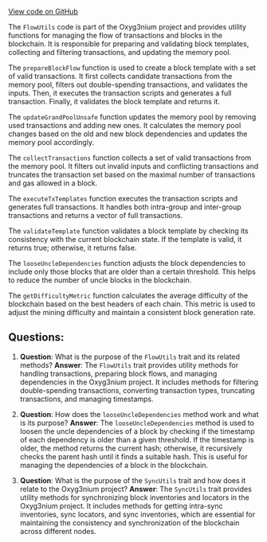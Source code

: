 [View code on GitHub](https://github.com/alephium/alephium/flow/src/main/scala/org/alephium/flow/core/FlowUtils.scala)

The `FlowUtils` code is part of the Oxyg3nium project and provides utility functions for managing the flow of transactions and blocks in the blockchain. It is responsible for preparing and validating block templates, collecting and filtering transactions, and updating the memory pool.

The `prepareBlockFlow` function is used to create a block template with a set of valid transactions. It first collects candidate transactions from the memory pool, filters out double-spending transactions, and validates the inputs. Then, it executes the transaction scripts and generates a full transaction. Finally, it validates the block template and returns it.

The `updateGrandPoolUnsafe` function updates the memory pool by removing used transactions and adding new ones. It calculates the memory pool changes based on the old and new block dependencies and updates the memory pool accordingly.

The `collectTransactions` function collects a set of valid transactions from the memory pool. It filters out invalid inputs and conflicting transactions and truncates the transaction set based on the maximal number of transactions and gas allowed in a block.

The `executeTxTemplates` function executes the transaction scripts and generates full transactions. It handles both intra-group and inter-group transactions and returns a vector of full transactions.

The `validateTemplate` function validates a block template by checking its consistency with the current blockchain state. If the template is valid, it returns true; otherwise, it returns false.

The `looseUncleDependencies` function adjusts the block dependencies to include only those blocks that are older than a certain threshold. This helps to reduce the number of uncle blocks in the blockchain.

The `getDifficultyMetric` function calculates the average difficulty of the blockchain based on the best headers of each chain. This metric is used to adjust the mining difficulty and maintain a consistent block generation rate.
## Questions: 
 1. **Question**: What is the purpose of the `FlowUtils` trait and its related methods?
   **Answer**: The `FlowUtils` trait provides utility methods for handling transactions, preparing block flows, and managing dependencies in the Oxyg3nium project. It includes methods for filtering double-spending transactions, converting transaction types, truncating transactions, and managing timestamps.

2. **Question**: How does the `looseUncleDependencies` method work and what is its purpose?
   **Answer**: The `looseUncleDependencies` method is used to loosen the uncle dependencies of a block by checking if the timestamp of each dependency is older than a given threshold. If the timestamp is older, the method returns the current hash; otherwise, it recursively checks the parent hash until it finds a suitable hash. This is useful for managing the dependencies of a block in the blockchain.

3. **Question**: What is the purpose of the `SyncUtils` trait and how does it relate to the Oxyg3nium project?
   **Answer**: The `SyncUtils` trait provides utility methods for synchronizing block inventories and locators in the Oxyg3nium project. It includes methods for getting intra-sync inventories, sync locators, and sync inventories, which are essential for maintaining the consistency and synchronization of the blockchain across different nodes.